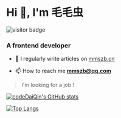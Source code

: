 <h1 >Hi 👋, I'm 毛毛虫 </h1>

![visitor badge](https://visitor-badge.laobi.icu/badge?page_id=codeDaiQin.visitor-badge)

<h3 >A frontend developer</h3>

- 📝 I regularly write articles on [mmszb.cn](https://www.mmszb.cn)

- 📫 How to reach me **mmszb@qq.com**

> I'm looking for a job !

[![codeDaiQin's GitHub stats](https://github-readme-stats.vercel.app/api?username=codeDaiQin)](https://github.com/codeDaiQin)

[![Top Langs](https://github-readme-stats.vercel.app/api/top-langs/?username=codeDaiQin&layout=compact)](https://github.com/codeDaiQin)
